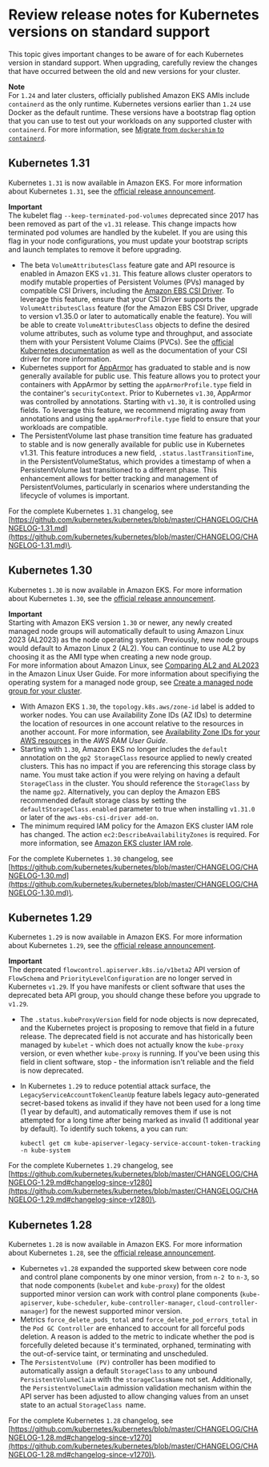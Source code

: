 # Review release notes for Kubernetes versions on standard support<a name="kubernetes-versions-standard"></a>

This topic gives important changes to be aware of for each Kubernetes version in standard support\. When upgrading, carefully review the changes that have occurred between the old and new versions for your cluster\.

**Note**  
For `1.24` and later clusters, officially published Amazon EKS AMIs include `containerd` as the only runtime\. Kubernetes versions earlier than `1.24` use Docker as the default runtime\. These versions have a bootstrap flag option that you can use to test out your workloads on any supported cluster with `containerd`\. For more information, see [Migrate from `dockershim` to `containerd`](dockershim-deprecation.md)\.

## Kubernetes 1\.31<a name="kubernetes-1.31"></a>

Kubernetes `1.31` is now available in Amazon EKS\. For more information about Kubernetes `1.31`, see the [official release announcement](https://kubernetes.io/blog/2024/08/13/kubernetes-v1-31-release/)\.

**Important**  
The kubelet flag `--keep-terminated-pod-volumes` deprecated since 2017 has been removed as part of the `v1.31` release\. This change impacts how terminated pod volumes are handled by the kubelet\. If you are using this flag in your node configurations, you must update your bootstrap scripts and launch templates to remove it before upgrading\.
+ The beta `VolumeAttributesClass` feature gate and API resource is enabled in Amazon EKS `v1.31`\. This feature allows cluster operators to modify mutable properties of Persistent Volumes \(PVs\) managed by compatible CSI Drivers, including the [Amazon EBS CSI Driver](https://docs.aws.amazon.com/eks/latest/userguide/ebs-csi.html)\. To leverage this feature, ensure that your CSI Driver supports the `VolumeAttributesClass` feature \(for the Amazon EBS CSI Driver, upgrade to version v1\.35\.0 or later to automatically enable the feature\)\. You will be able to create `VolumeAttributesClass` objects to define the desired volume attributes, such as volume type and throughput, and associate them with your Persistent Volume Claims \(PVCs\)\. See the [official Kubernetes documentation](https://kubernetes.io/docs/concepts/storage/volume-attributes-classes/) as well as the documentation of your CSI driver for more information\.
+ Kubernetes support for [AppArmor](https://apparmor.net/) has graduated to stable and is now generally available for public use\. This feature allows you to protect your containers with AppArmor by setting the `appArmorProfile.type` field in the container's `securityContext`\. Prior to Kubernetes `v1.30`, AppArmor was controlled by annotations\. Starting with `v1.30`, it is controlled using fields\. To leverage this feature, we recommend migrating away from annotations and using the `appArmorProfile.type` field to ensure that your workloads are compatible\.
+ The PersistentVolume last phase transition time feature has graduated to stable and is now generally available for public use in Kubernetes v1\.31\. This feature introduces a new field, `.status.lastTransitionTime`, in the PersistentVolumeStatus, which provides a timestamp of when a PersistentVolume last transitioned to a different phase\. This enhancement allows for better tracking and management of PersistentVolumes, particularly in scenarios where understanding the lifecycle of volumes is important\.

For the complete Kubernetes `1.31` changelog, see [https://github.com/kubernetes/kubernetes/blob/master/CHANGELOG/CHANGELOG-1.31.md](https://github.com/kubernetes/kubernetes/blob/master/CHANGELOG/CHANGELOG-1.31.md)\.

## Kubernetes 1\.30<a name="kubernetes-1.30"></a>

Kubernetes `1.30` is now available in Amazon EKS\. For more information about Kubernetes `1.30`, see the [official release announcement](https://kubernetes.io/blog/2024/04/17/kubernetes-v1-30-release/)\.

**Important**  
Starting with Amazon EKS version `1.30` or newer, any newly created managed node groups will automatically default to using Amazon Linux 2023 \(AL2023\) as the node operating system\. Previously, new node groups would default to Amazon Linux 2 \(AL2\)\. You can continue to use AL2 by choosing it as the AMI type when creating a new node group\.   
For more information about Amazon Linux, see [Comparing AL2 and AL2023](https://docs.aws.amazon.com/linux/al2023/ug/compare-with-al2.html) in the Amazon Linux User Guide\. 
For more information about specifiying the operating system for a managed node group, see [Create a managed node group for your cluster](create-managed-node-group.md)\.
+ With Amazon EKS `1.30`, the `topology.k8s.aws/zone-id` label is added to worker nodes\. You can use Availability Zone IDs \(AZ IDs\) to determine the location of resources in one account relative to the resources in another account\. For more information, see [Availability Zone IDs for your AWS resources](https://docs.aws.amazon.com/ram/latest/userguide/working-with-az-ids.html) in the *AWS RAM User Guide*\. 
+ Starting with `1.30`, Amazon EKS no longer includes the `default` annotation on the `gp2 StorageClass` resource applied to newly created clusters\. This has no impact if you are referencing this storage class by name\. You must take action if you were relying on having a default `StorageClass` in the cluster\. You should reference the `StorageClass` by the name `gp2`\. Alternatively, you can deploy the Amazon EBS recommended default storage class by setting the `defaultStorageClass.enabled` parameter to true when installing `v1.31.0` or later of the `aws-ebs-csi-driver add-on`\. 
+ The minimum required IAM policy for the Amazon EKS cluster IAM role has changed\. The action `ec2:DescribeAvailabilityZones` is required\. For more information, see [Amazon EKS cluster IAM role](cluster-iam-role.md)\.

For the complete Kubernetes `1.30` changelog, see [https://github.com/kubernetes/kubernetes/blob/master/CHANGELOG/CHANGELOG-1.30.md](https://github.com/kubernetes/kubernetes/blob/master/CHANGELOG/CHANGELOG-1.30.md)\.

## Kubernetes 1\.29<a name="kubernetes-1.29"></a>

Kubernetes `1.29` is now available in Amazon EKS\. For more information about Kubernetes `1.29`, see the [official release announcement](https://kubernetes.io/blog/2023/12/13/kubernetes-v1-29-release/)\.

**Important**  
The deprecated `flowcontrol.apiserver.k8s.io/v1beta2` API version of `FlowSchema` and `PriorityLevelConfiguration` are no longer served in Kubernetes `v1.29`\. If you have manifests or client software that uses the deprecated beta API group, you should change these before you upgrade to `v1.29`\.
+ The `.status.kubeProxyVersion` field for node objects is now deprecated, and the Kubernetes project is proposing to remove that field in a future release\. The deprecated field is not accurate and has historically been managed by `kubelet` \- which does not actually know the `kube-proxy` version, or even whether `kube-proxy` is running\. If you've been using this field in client software, stop \- the information isn't reliable and the field is now deprecated\.
+ In Kubernetes `1.29` to reduce potential attack surface, the `LegacyServiceAccountTokenCleanUp` feature labels legacy auto\-generated secret\-based tokens as invalid if they have not been used for a long time \(1 year by default\), and automatically removes them if use is not attempted for a long time after being marked as invalid \(1 additional year by default\)\. To identify such tokens, a you can run: 

  ```
  kubectl get cm kube-apiserver-legacy-service-account-token-tracking -n kube-system
  ```

For the complete Kubernetes `1.29` changelog, see [https://github.com/kubernetes/kubernetes/blob/master/CHANGELOG/CHANGELOG-1.29.md#changelog-since-v1280](https://github.com/kubernetes/kubernetes/blob/master/CHANGELOG/CHANGELOG-1.29.md#changelog-since-v1280)\.

## Kubernetes 1\.28<a name="kubernetes-1.28"></a>

Kubernetes `1.28` is now available in Amazon EKS\. For more information about Kubernetes `1.28`, see the [official release announcement](https://kubernetes.io/blog/2023/08/15/kubernetes-v1-28-release/)\.
+ Kubernetes `v1.28` expanded the supported skew between core node and control plane components by one minor version, from `n-2 `to `n-3`, so that node components \(`kubelet` and `kube-proxy`\) for the oldest supported minor version can work with control plane components \(`kube-apiserver`, `kube-scheduler`, `kube-controller-manager`, `cloud-controller-manager`\) for the newest supported minor version\.
+ Metrics `force_delete_pods_total` and `force_delete_pod_errors_total` in the `Pod GC Controller` are enhanced to account for all forceful pods deletion\. A reason is added to the metric to indicate whether the pod is forcefully deleted because it's terminated, orphaned, terminating with the out\-of\-service taint, or terminating and unscheduled\.
+ The `PersistentVolume (PV)` controller has been modified to automatically assign a default `StorageClass` to any unbound `PersistentVolumeClaim` with the `storageClassName` not set\. Additionally, the `PersistentVolumeClaim` admission validation mechanism within the API server has been adjusted to allow changing values from an unset state to an actual `StorageClass `name\.

For the complete Kubernetes `1.28` changelog, see [https://github.com/kubernetes/kubernetes/blob/master/CHANGELOG/CHANGELOG-1.28.md#changelog-since-v1270](https://github.com/kubernetes/kubernetes/blob/master/CHANGELOG/CHANGELOG-1.28.md#changelog-since-v1270)\.